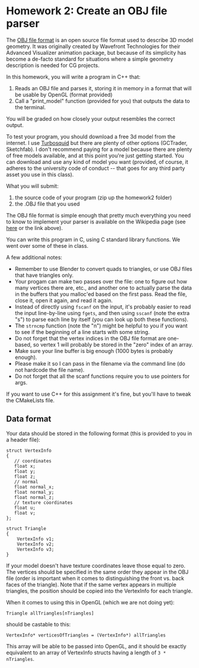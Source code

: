 # Homework 2: Create an OBJ file parser

The [OBJ file format](https://en.wikipedia.org/wiki/Wavefront_.obj_file) is an open source file format used to describe 3D model geometry. It was originally created by Wavefront Technologies for their Advanced Visualizer animation package, but because of its simplicity has become a de-facto standard for situations where a simple geometry description is needed for CG projects.

In this homework, you will write a program in C++ that:

1. Reads an OBJ file and parses it, storing it in memory in a format that will be usable by OpenGL (format provided)
1. Call a "print_model" function (provided for you) that outputs the data to the terminal.

You will be graded on how closely your output resembles the correct output.

To test your program, you should download a free 3d model from the internet. I use [Turbosquid](https://turbosquid.com) but there are plenty of other options (GCTrader, Sketchfab). I don't recommend paying for a model because there are plenty of free models available, and at this point you're just getting started. You can download and use any kind of model you want (provided, of course, it adheres to the university code of conduct -- that goes for any third party asset you use in this class).

What you will submit:

1. the source code of your program (zip up the homework2 folder)
2. the .OBJ file that you used

The OBJ file format is simple enough that pretty much everything you need to know to implement your parser is available on the Wikipedia page (see [here](https://en.wikipedia.org/wiki/Wavefront_.obj_file) or the link above).

You can write this program in C, using C standard library functions. We went over some of these in class.

A few additional notes:

* Remember to use Blender to convert quads to triangles, or use OBJ files that have triangles only.
* Your progam can make two passes over the file: one to figure out how many vertices there are, etc., and another one to actually parse the data in the buffers that you malloc'ed based on the first pass. Read the file, close it, open it again, and read it again.
* Instead of directly using `fscanf` on the input, it's probably easier to read the input line-by-line using `fgets`, and then using `sscanf` (note the extra "s") to parse each line by itself (you can look up both these functions).
* The `strncmp` function (note the "n") might be helpful to you if you want to see if the beginning of a line starts with some string.
* Do not forget that the vertex indices in the OBJ file format are one-based, so vertex 1 will probably be stored in the "zero" index of an array.
* Make sure your line buffer is big enough (1000 bytes is probably enough).
* Please make it so I can pass in the filename via the command line (do not hardcode the file name).
* Do not forget that all the scanf functions require you to use pointers for args.

If you want to use C++ for this assignment it's fine, but you'll have to tweak the CMakeLists file.

## Data format

Your data should be stored in the following format (this is provided to you in a header file):

```
struct VertexInfo
{
   // coordinates
   float x;
   float y;
   float z;
   // normal
   float normal_x;
   float normal_y;
   float normal_z;
   // texture coordinates
   float u;
   float v;
};

struct Triangle
{
    VertexInfo v1;
    VertexInfo v2;
    VertexInfo v3;
}

```

If your model doesn't have texture coordinates leave those equal to zero. The vertices should be specified in the same order they appear in the OBJ file (order is important when it comes to distinguishing the front vs. back faces of the triangle). Note that if the same vertex appears in multiple triangles, the position should be copied into the VertexInfo for each triangle.

When it comes to using this in OpenGL (which we are not doing yet):

```
Triangle allTriangles[nTriangles]
```

should be castable to this:

```
VertexInfo* verticesOfTriangles = (VertexInfo*) allTriangles
```

This array will be able to be passed into OpenGL, and it should be exactly equivalent to an array of VertexInfo structs having a length of `3 * nTriangles`.

